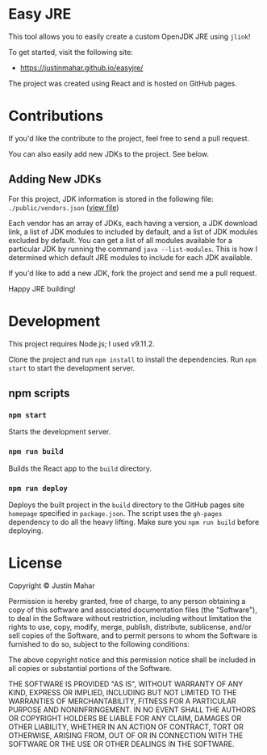 # Easy JRE

This tool allows you to easily create a custom OpenJDK JRE using `jlink`!

To get started, visit the following site:

- https://justinmahar.github.io/easyjre/

The project was created using React and is hosted on GitHub pages.

# Contributions

If you'd like the contribute to the project, feel free to send a pull request. 

You can also easily add new JDKs to the project. See below.

## Adding New JDKs

For this project, JDK information is stored in the following file: `./public/vendors.json` ([view file](https://raw.githubusercontent.com/justinmahar/easyjre/master/public/vendors.json))

Each vendor has an array of JDKs, each having a version, a JDK download link, a list of JDK modules to included by default, and a list of JDK modules excluded by default. You can get a list of all modules available for a particular JDK by running the command `java --list-modules`. This is how I determined which default JRE modules to include for each JDK available.

If you'd like to add a new JDK, fork the project and send me a pull request.

Happy JRE building!

# Development

This project requires Node.js; I used v9.11.2.

Clone the project and run `npm install` to install the dependencies. Run `npm start` to start the development server.

## npm scripts

### `npm start`

Starts the development server.

### `npm run build`

Builds the React app to the `build` directory.

### `npm run deploy`

Deploys the built project in the `build` directory to the GitHub pages site `homepage` specified in `package.json`. The script uses the `gh-pages` dependency to do all the heavy lifting. Make sure you `npm run build` before deploying.

# License 

Copyright &copy; Justin Mahar

Permission is hereby granted, free of charge, to any person obtaining a copy of this software and associated documentation files (the "Software"), to deal in the Software without restriction, including without limitation the rights to use, copy, modify, merge, publish, distribute, sublicense, and/or sell copies of the Software, and to permit persons to whom the Software is furnished to do so, subject to the following conditions:

The above copyright notice and this permission notice shall be included in all copies or substantial portions of the Software.

THE SOFTWARE IS PROVIDED "AS IS", WITHOUT WARRANTY OF ANY KIND, EXPRESS OR IMPLIED, INCLUDING BUT NOT LIMITED TO THE WARRANTIES OF MERCHANTABILITY, FITNESS FOR A PARTICULAR PURPOSE AND NONINFRINGEMENT. IN NO EVENT SHALL THE AUTHORS OR COPYRIGHT HOLDERS BE LIABLE FOR ANY CLAIM, DAMAGES OR OTHER LIABILITY, WHETHER IN AN ACTION OF CONTRACT, TORT OR OTHERWISE, ARISING FROM, OUT OF OR IN CONNECTION WITH THE SOFTWARE OR THE USE OR OTHER DEALINGS IN THE SOFTWARE.